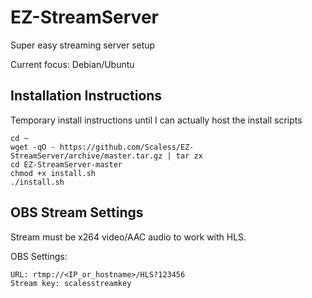 # EZ-StreamServer
Super easy streaming server setup

Current focus: Debian/Ubuntu

## Installation Instructions
Temporary install instructions until I can actually host the install scripts

    cd ~
    wget -qO - https://github.com/Scaless/EZ-StreamServer/archive/master.tar.gz | tar zx
    cd EZ-StreamServer-master
    chmod +x install.sh
    ./install.sh

## OBS Stream Settings

Stream must be x264 video/AAC audio to work with HLS.

OBS Settings:

    URL: rtmp://<IP_or_hostname>/HLS?123456
    Stream key: scalesstreamkey
